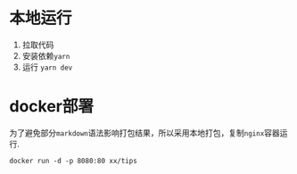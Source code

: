 # 本地运行

1. 拉取代码
2. 安装依赖`yarn`
3. 运行 `yarn dev`








# docker部署
为了避免部分`markdown`语法影响打包结果，所以采用本地打包，复制`nginx`容器运行.

```shell
docker run -d -p 8080:80 xx/tips
```


